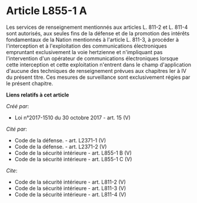 # Article L855-1 A

Les services de renseignement mentionnés aux articles L. 811-2 et L. 811-4 sont autorisés, aux seules fins de la défense et
de la promotion des intérêts fondamentaux de la Nation mentionnés à l'article L. 811-3, à procéder à l'interception et à
l'exploitation des communications électroniques empruntant exclusivement la voie hertzienne et n'impliquant pas
l'intervention d'un opérateur de communications électroniques lorsque cette interception et cette exploitation n'entrent dans
le champ d'application d'aucune des techniques de renseignement prévues aux chapitres Ier à IV du présent titre. Ces mesures
de surveillance sont exclusivement régies par le présent chapitre.

**Liens relatifs à cet article**

_Créé par_:

  - Loi n°2017-1510 du 30 octobre 2017 - art. 15 (V)

_Cité par_:

  - Code de la défense. - art. L2371-1 (V)
  - Code de la défense. - art. L2371-2 (V)
  - Code de la sécurité intérieure - art. L855-1 B (V)
  - Code de la sécurité intérieure - art. L855-1 C (V)

_Cite_:

  - Code de la sécurité intérieure - art. L811-2 (V)
  - Code de la sécurité intérieure - art. L811-3 (V)
  - Code de la sécurité intérieure - art. L811-4 (V)
